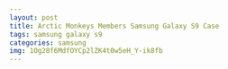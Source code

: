 ```yaml
---
layout: post
title: Arctic Monkeys Members Samsung Galaxy S9 Case
tags: samsung galaxy s9
categories: samsung
img: 1Og28f6MdfOYCp2lZK4t0w5eH_Y-ik8fb
---
```

